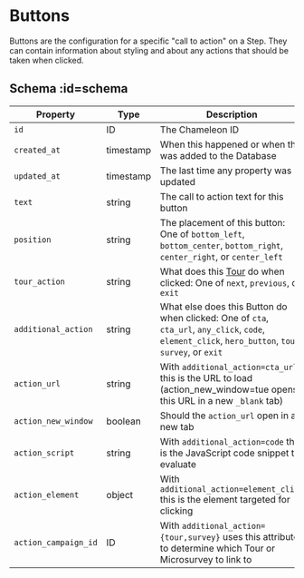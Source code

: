# Buttons

Buttons are the configuration for a specific "call to action" on a Step. They can contain information about styling and about any actions that should be taken when clicked.

## Schema :id=schema

| Property | Type | Description |
| --- | --- | --- |
| `id` | ID | The Chameleon ID |
| `created_at` | timestamp | When this happened or when this was added to the Database |
| `updated_at` | timestamp | The last time any property was updated |
| `text` | string | The call to action text for this button |
| `position` | string | The placement of this button: One of `bottom_left`, `bottom_center`, `bottom_right`, `center_right`, or `center_left` |
| `tour_action` | string | What does this [Tour](apis/tours.md) do when clicked: One of `next`, `previous`, or `exit` |
| `additional_action` | string | What else does this Button do when clicked: One of `cta`, `cta_url`, `any_click`, `code`, `element_click`, `hero_button`, `tour`, `survey`, or `exit` |
| `action_url` | string | With `additional_action=cta_url` this is the URL to load (action_new_window=tue opens this URL in a new `_blank` tab) |
| `action_new_window` | boolean | Should the `action_url` open in a new tab |
| `action_script` | string | With `additional_action=code` this is the JavaScript code snippet to evaluate |
| `action_element` | object | With `additional_action=element_click` this is the element targeted for clicking |
| `action_campaign_id` | ID | With `additional_action={tour,survey}` uses this attribute to determine which Tour or Microsurvey to link to |

